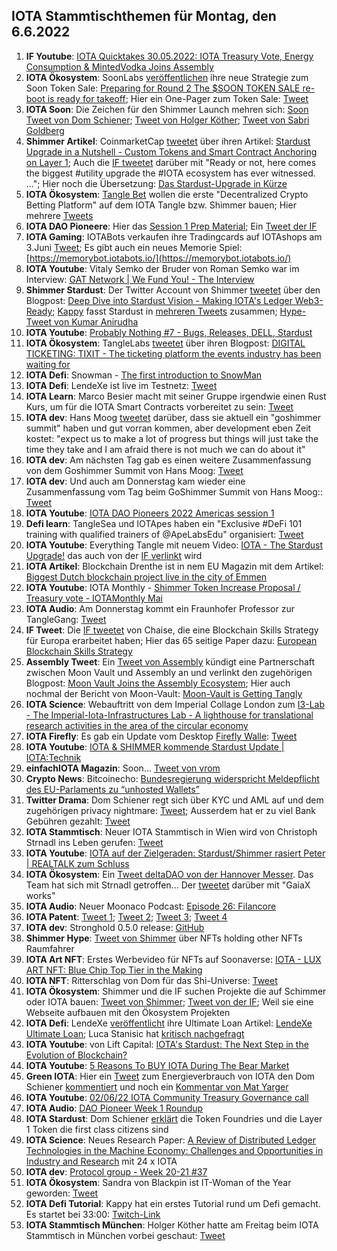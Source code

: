 ## IOTA Stammtischthemen für Montag, den 6.6.2022

1. **IF Youtube**: [IOTA Quicktakes 30.05.2022: IOTA Treasury Vote, Energy Consumption & MintedVodka Joins Assembly](https://www.youtube.com/watch?v=jACGSjjuktg)
2. **IOTA Ökosystem**: SoonLabs [veröffentlichen](https://twitter.com/soon_labs/status/1531502615015501825?s=20&t=fXnUbk626AmI09tPFUSa7g) ihre neue Strategie zum Soon Token Sale: [Preparing for Round 2 The $SOON TOKEN SALE re-boot is ready for takeoff](https://soonlabs.medium.com/preparing-for-round-2-10e35ca53640); Hier ein One-Pager zum Token Sale: [Tweet](https://twitter.com/zizouIOTA/status/1531516736180211714?s=20&t=fXnUbk626AmI09tPFUSa7g)
3. **IOTA Soon**: Die Zeichen für den Shimmer Launch mehren sich: [Soon Tweet von Dom Schiener](https://twitter.com/DomSchiener/status/1531268786170503169?s=20&t=fXnUbk626AmI09tPFUSa7g); [Tweet von Holger Köther](https://twitter.com/HolgerKoether/status/1531272543323271168?s=20&t=fXnUbk626AmI09tPFUSa7g); [Tweet von Sabri Goldberg](https://twitter.com/Vrom14286662/status/1531630045411921921?s=20&t=x77p_KW0x9traCS3j1ObHQ)
4. **Shimmer Artikel**: CoinmarketCap [tweetet](https://twitter.com/CoinMarketCap/status/1531487766227582976?s=20&t=fXnUbk626AmI09tPFUSa7g) über ihren Artikel: [Stardust Upgrade in a Nutshell - Custom Tokens and Smart Contract Anchoring on Layer 1](https://coinmarketcap.com/gravity/articles/28957); Auch die [IF tweetet](https://twitter.com/iota/status/1531533427610099718?s=20&t=bUe7tMC5amrIpoLg4ta5nQ) darüber mit "Ready or not, here comes the biggest #utility upgrade the #IOTA ecosystem has ever witnessed. ..."; Hier noch die Übersetzung: [Das Stardust-Upgrade in Kürze](https://iota-kurs.de/das-stardust-upgrade-in-kuerze/)
5. **IOTA Ökosystem**: [Tangle Bet](https://twitter.com/TangleBet) wollen die erste "Decentralized Crypto Betting Platform" auf dem IOTA Tangle bzw. Shimmer bauen; Hier mehrere [Tweets](https://twitter.com/TangleBet/status/1531404087874535425?s=20&t=bUe7tMC5amrIpoLg4ta5nQ)
6. **IOTA DAO Pioneere**: Hier das [Session 1 Prep Material](https://docs.google.com/document/d/1km0qZv2utxVqoK3e2Ie3QbSaSXVloKU_Sfo90sCtkvs/edit#); Ein [Tweet der IF](https://twitter.com/iota/status/1532633189272920064?s=20&t=VP0MaWUtziYsfYGMLaEubQ)
7. **IOTA Gaming**: IOTABots verkaufen ihre Tradingcards auf IOTAshops am 3.Juni [Tweet](https://twitter.com/iotabots/status/1531328082673512448?s=20&t=fXnUbk626AmI09tPFUSa7g); Es gibt auch ein neues Memorie Spiel: [https://memorybot.iotabots.io/](https://memorybot.iotabots.io/)
8. **IOTA Youtube**: Vitaly Semko der Bruder von Roman Semko war im Interview: [GAT Network | We Fund You! - The Interview](https://www.youtube.com/watch?v=D-lpUNsMlNI)
9. **Shimmer Stardust**: Der Twitter Account von Shimmer [tweetet](https://twitter.com/shimmernet/status/1531621596565504006?s=20&t=_ZZTJDc4b8_7M96_Cr4XGg) über den Blogpost: [Deep Dive into Stardust Vision - Making IOTA's Ledger Web3-Ready](https://blog.shimmer.network/stardust-upgrade-in-a-nutshell/); [Kappy](https://twitter.com/Rob_Daykin) fasst Stardust in [mehreren Tweets](https://twitter.com/Rob_Daykin/status/1531626622285135874?t=uMtYCW4htn6zytGZZyTv5Q&s=19) zusammen; [Hype-Tweet von Kumar Anirudha](https://twitter.com/kranirudha/status/1531631028992761858?s=20&t=OwXUL0jAkWtTJd8Z1nBtYw)
10. **IOTA Youtube**: [Probably Nothing #7 - Bugs, Releases, DELL, Stardust](https://www.youtube.com/watch?v=_kjJb9JQoRo)
11. **IOTA Ökosystem**: TangleLabs [tweetet](https://twitter.com/Tangle_Labs/status/1531606480104849413?s=20) über ihren Blogpost: [DIGITAL TICKETING: TIXIT - The ticketing platform the events industry has been waiting for](https://blog.tanglelabs.io/tixit-the-ticketing-platform-the-events-industry-has-been-waiting-for/)
12. **IOTA Defi**: Snowman - [The first introduction to SnowMan](https://medium.com/@SnowMan_Finance/the-first-introduction-to-snowman-c860ed224130)
13. **IOTA Defi**: LendeXe ist live im Testnetz: [Tweet](https://twitter.com/Sahinli0092/status/1531671635014598658?s=20)
14. **IOTA Learn**: Marco Besier macht mit seiner Gruppe irgendwie einen Rust Kurs, um für die IOTA Smart Contracts vorbereitet zu sein: [Tweet](https://twitter.com/marcobesier/status/1531891840554881026?s=20&t=OwXUL0jAkWtTJd8Z1nBtYw)
15. **IOTA dev**: Hans Moog [tweetet](https://twitter.com/hus_qy/status/1531563433132445698?s=20&t=OwXUL0jAkWtTJd8Z1nBtYw) darüber, dass sie aktuell ein "goshimmer summit" haben und gut vorran kommen, aber development eben Zeit kostet: "expect us to make a lot of progress but things will just take the time they take and I am afraid there is not much we can do about it"
16. **IOTA dev**: Am nächsten Tag gab es einen weitere Zusammenfassung von dem Goshimmer Summit von Hans Moog: [Tweet](https://twitter.com/hus_qy/status/1532069706626048001?s=20&t=3z41feBD_bFMYBpxfPFwYw)
17. **IOTA dev**: Und auch am Donnerstag kam wieder eine Zusammenfassung vom Tag beim GoShimmer Summit von Hans Moog:: [Tweet](https://twitter.com/hus_qy/status/1532496251505324032?s=20&t=VP0MaWUtziYsfYGMLaEubQ)
18. **IOTA Youtube**: [IOTA DAO Pioneers 2022 Americas session 1](https://www.youtube.com/watch?v=GJhAMmRQOp8)
19. **Defi learn**: TangleSea und IOTApes haben ein "Exclusive #DeFi 101 training with qualified trainers of @ApeLabsEdu" organisiert: [Tweet](https://twitter.com/TangleSeaDEX/status/1531878208248762368?s=20&t=OwXUL0jAkWtTJd8Z1nBtYw)
20. **IOTA Youtube**: Everything Tangle mit neuem Video: [IOTA - The Stardust Upgrade!](https://www.youtube.com/watch?v=4qrwxUtxPwE&t=186s) das auch von der [IF verlinkt](https://twitter.com/iota/status/1531944756464562176?s=20&t=AQyiivMc8aVv5OvChnZc_g) wird
21. **IOTA Artikel**: Blockchain Drenthe ist in nem EU Magazin mit dem Artikel: [Biggest Dutch blockchain project live in the city of Emmen](https://northsearegion.eu/bling/news/biggest-dutch-blockchain-project-live-in-the-city-of-emmen/)
22. **IOTA Youtube**: IOTA Monthly - [Shimmer Token Increase Proposal / Treasury vote - IOTAMonthly Mai](https://www.youtube.com/watch?v=sujpLWjZE7E)
23. **IOTA Audio**: Am Donnerstag kommt ein Fraunhofer Professor zur TangleGang: [Tweet](https://twitter.com/GangTangleTalk/status/1531956899893104641?s=20&t=7lxdlXh931Dp7nfrWbXsTA)
24. **IF Tweet**: Die [IF tweetet](https://twitter.com/iota/status/1531938612186603522?s=20&t=NXm5whVqdn-oAp71d2srRg) von Chaise, die eine Blockchain Skills Strategy für Europa erarbeitet haben; Hier das 65 seitige Paper dazu: [European Blockchain Skills Strategy](https://chaise-blockchainskills.eu/wp-content/uploads/2022/05/CHAISE-European-Blockchain-Skills-Strategy.pdf)
25. **Assembly Tweet**: Ein [Tweet von Assembly](https://twitter.com/assembly_net/status/1531984345724076033?s=20&t=mBIFFhxezJq57-eevjRr2Q) kündigt eine Partnerschaft zwischen Moon Vault und Assembly an und verlinkt den zugehörigen Blogpost: [Moon Vault Joins the Assembly Ecosystem](https://blog.assembly.sc/moon-vault-joins-the-assembly-ecosystem/); Hier auch nochmal der Bericht von Moon-Vault: [Moon-Vault is Getting Tangly](https://medium.com/@MoonVault/moon-vault-is-getting-tangly-c1d138ed0a81)
26. **IOTA Science**: Webauftritt von dem Imperial Collage London zum [I3-Lab - The Imperial-Iota-Infrastructures Lab - A lighthouse for translational research activities in the area of the circular economy](https://www.imperial.ac.uk/iota-infrastructures-lab/people/)
27. **IOTA Firefly**: Es gab ein Update vom Desktop [Firefly Walle](https://firefly.iota.org/): [Tweet](https://twitter.com/tanglebay/status/1532087919464398849?s=20&t=3z41feBD_bFMYBpxfPFwYw)
28. **IOTA Youtube**: [IOTA & SHIMMER kommende Stardust Update | IOTA:Technik](https://www.youtube.com/watch?v=MziNKPhLDR0)
29. **einfachIOTA Magazin**: Soon... [Tweet von vrom](https://twitter.com/Vrom14286662/status/1532024018198568961?s=20&t=3z41feBD_bFMYBpxfPFwYw)
30. **Crypto News**: Bitcoinecho: [Bundesregierung widerspricht Meldepflicht des EU-Parlaments zu “unhosted Wallets”]( https://www.btc-echo.de/news/bundesregierung-sieht-tfr-entwurf-vom-eu-parlament-kritisch-144454/)
31. **Twitter Drama**: Dom Schiener regt sich über KYC und AML auf und dem zugehörigen privacy nightmare: [Tweet](https://twitter.com/DomSchiener/status/1532238199107600386?s=20&t=3z41feBD_bFMYBpxfPFwYw); Ausserdem hat er zu viel Bank Gebühren gezahlt: [Tweet](https://twitter.com/DomSchiener/status/1532285230069039106?s=20&t=VP0MaWUtziYsfYGMLaEubQ)
32. **IOTA Stammtisch**: Neuer IOTA Stammtisch in Wien wird von Christoph Strnadl ins Leben gerufen: [Tweet](https://twitter.com/archimate/status/1532111837721939969?t=HzOB7DmifqwXu0IQGCCdBA&s=19)
33. **IOTA Youtube**: [IOTA auf der Zielgeraden: Stardust/Shimmer rasiert Peter | REALTALK zum Schluss](https://www.youtube.com/watch?v=aR72HCz0GJU&feature=youtu.be)
34. **IOTA Ökosystem**: Ein [Tweet deltaDAO von der Hannover Messer](https://twitter.com/deltaDAO/status/1532349622273941509?s=20&t=az5m3tOENAqza2EXv5FTYw). Das Team hat sich mit Strnadl getroffen... Der [tweetet](https://twitter.com/archimate/status/1532365198862045184?s=20&t=VP0MaWUtziYsfYGMLaEubQ) darüber mit "GaiaX works"
35. **IOTA Audio**: Neuer Moonaco Podcast: [Episode 26: Filancore](https://open.spotify.com/episode/3beXNhHEQGhe8Kiyuk3a7X)
36. **IOTA Patent**: [Tweet 1](https://twitter.com/muandelo/status/1532260035031605249); [Tweet 2](https://twitter.com/muandelo/status/1532258718506696705); [Tweet 3](https://twitter.com/muandelo/status/1532255785283108865); [Tweet 4](https://twitter.com/muandelo/status/1532613554754437122)
37. **IOTA dev**: Stronghold 0.5.0 release: [GitHub](https://github.com/iotaledger/stronghold.rs)
38. **Shimmer Hype**: [Tweet von Shimmer](https://twitter.com/shimmernet/status/1532346302050324481?s=20&t=7WG_iW2D23VKuTBs8nDlsA) über NFTs holding other NFTs Raumfahrer
39. **IOTA Art NFT**: Erstes Werbevideo für NFTs auf Soonaverse: [IOTA - LUX ART NFT: Blue Chip Top Tier in the Making](https://www.youtube.com/watch?v=DTzynNaLnOc)
40. **IOTA NFT**: Ritterschlag von Dom für das Shi-Universe: [Tweet](https://twitter.com/DomSchiener/status/1532432918261510144?s=20&t=e5lM6uFQLMyLZd6YjAGHJg)
41. **IOTA Ökosystem**: Shimmer und die IF suchen Projekte die auf Schimmer oder IOTA bauen: [Tweet von Shimmer](https://twitter.com/shimmernet/status/1532376503991812097?s=20&t=e5lM6uFQLMyLZd6YjAGHJg); [Tweet von der IF](https://twitter.com/iota/status/1532433107193843732?s=20&t=e5lM6uFQLMyLZd6YjAGHJg); Weil sie eine Webseite aufbauen mit den Ökosystem Projekten
42. **IOTA Defi**: LendeXe [veröffentlicht](https://twitter.com/LendeXeFinance/status/1532445279558967297?s=20&t=e5lM6uFQLMyLZd6YjAGHJg) ihre Ultimate Loan Artikel: [LendeXe Ultimate Loan](https://medium.com/@LendeXeFinance/lendexe-ultimate-loan-eb66d3c5b157); Luca Stanisic hat [kritisch nachgefragt](https://twitter.com/lukastanisic99/status/1532452961946943503?s=20&t=VP0MaWUtziYsfYGMLaEubQ)
43. **IOTA Youtube**: von Lift Capital: [IOTA's Stardust: The Next Step in the Evolution of Blockchain?](https://www.youtube.com/watch?v=lVeq9AQvR0Q)
44. **IOTA Youtube**: [5 Reasons To BUY IOTA During The Bear Market](https://www.youtube.com/watch?v=_Nn2--w6mnk)
45. **Green IOTA**: Hier ein [Tweet](https://twitter.com/FeelessN/status/1532431066551701517?s=20&t=VP0MaWUtziYsfYGMLaEubQ) zum Energieverbrauch von IOTA den Dom Schiener [kommentiert](https://twitter.com/DomSchiener/status/1532444678284623893?s=20&t=VP0MaWUtziYsfYGMLaEubQ) und noch ein [Kommentar von Mat Yarger](https://twitter.com/Mat_Yarger/status/1532448727323099142?s=20&t=VP0MaWUtziYsfYGMLaEubQ)
46. **IOTA Youtube**: [02/06/22 IOTA Community Treasury Governance call](https://www.youtube.com/watch?v=nAUP-j3Ogz0&feature=youtu.be)
47. **IOTA Audio**: [DAO Pioneer Week 1 Roundup](https://twitter.com/antonionardella/status/1532689240173203460?s=20&t=VP0MaWUtziYsfYGMLaEubQ)
48. **IOTA Stardust**: Dom Schiener [erklärt](https://twitter.com/DomSchiener/status/1532715290106249218?s=20&t=VP0MaWUtziYsfYGMLaEubQ) die Token Foundries und die Layer 1 Token die first class citizens sind
49. **IOTA Science**: Neues Research Paper: [A Review of Distributed Ledger Technologies in the Machine Economy: Challenges and Opportunities in Industry and Research](https://www.sciencedirect.com/science/article/pii/S2212827122004103#) mit 24 x IOTA
50. **IOTA dev**: [Protocol group - Week 20-21 #37](https://github.com/iotaledger/research-updates/discussions/37)
51. **IOTA Ökosystem**: Sandra von Blackpin ist IT-Woman of the Year geworden: [Tweet](https://twitter.com/BLACKPIN_GmbH/status/1532679869703892992?s=20&t=VP0MaWUtziYsfYGMLaEubQ)
52. **IOTA Defi Tutorial**: Kappy hat ein erstes Tutorial rund um Defi gemacht. Es startet bei 33:00: [Twitch-Link](https://www.twitch.tv/videos/1493631891)
53. **IOTA Stammtisch München**: Holger Köther hatte am Freitag beim IOTA Stammtisch in München vorbei geschaut: [Tweet](https://twitter.com/IotaMunchen/status/1532995169292898304?s=20&t=D_s1oM9eSk5yRdR4iQb3jA)

